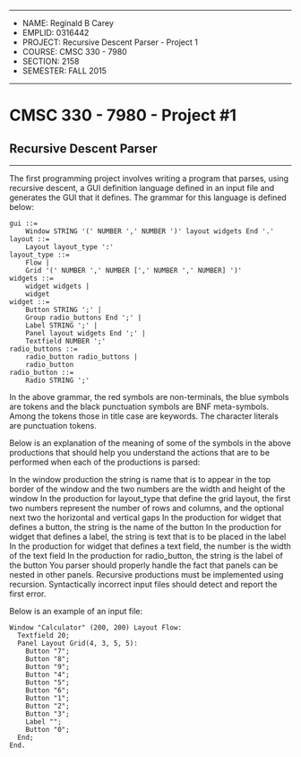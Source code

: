  * *****************************************************************************
 * NAME: Reginald B Carey
 * EMPLID: 0316442
 * PROJECT: Recursive Descent Parser - Project 1
 * COURSE: CMSC 330 - 7980
 * SECTION: 2158
 * SEMESTER: FALL 2015
 * *****************************************************************************

# CMSC 330 - 7980 - Project #1
## Recursive Descent Parser

---


The first programming project involves writing a program that parses, using recursive descent, a GUI definition language defined in an input file and generates the GUI that it defines. The grammar for this language is defined below:

```
gui ::=
    Window STRING '(' NUMBER ',' NUMBER ')' layout widgets End '.'
layout ::=
    Layout layout_type ':'
layout_type ::=
    Flow |
    Grid '(' NUMBER ',' NUMBER [',' NUMBER ',' NUMBER] ')'
widgets ::=
    widget widgets |
    widget
widget ::=
    Button STRING ';' |
    Group radio_buttons End ';' |
    Label STRING ';' |
    Panel layout widgets End ';' |
    Textfield NUMBER ';'
radio_buttons ::=
    radio_button radio_buttons |
    radio_button
radio_button ::=
    Radio STRING ';'
```

In the above grammar, the red symbols are non-terminals, the blue symbols are tokens and the black punctuation symbols are BNF meta-symbols. Among the tokens those in title case are keywords. The character literals are punctuation tokens.

Below is an explanation of the meaning of some of the symbols in the above productions that should help you understand the actions that are to be performed when each of the productions is parsed:

In the window production the string is name that is to appear in the top border of the window and the two numbers are the width and height of the window
In the production for layout_type that define the grid layout, the first two numbers represent the number of rows and columns, and the optional next two the horizontal and vertical gaps
In the production for widget that defines a button, the string is the name of the button
In the production for widget that defines a label, the string is text that is to be placed in the label
In the production for widget that defines a text field, the number is the width of the text field
In the production for radio_button, the string is the label of the button
You parser should properly handle the fact that panels can be nested in other panels. Recursive productions must be implemented using recursion. Syntactically incorrect input files should detect and report the first error.

Below is an example of an input file:

```
Window "Calculator" (200, 200) Layout Flow:
  Textfield 20;
  Panel Layout Grid(4, 3, 5, 5):
    Button "7";
    Button "8";
    Button "9";
    Button "4";
    Button "5";
    Button "6";
    Button "1";
    Button "2";
    Button "3";
    Label "";
    Button "0";
  End;
End.
```
